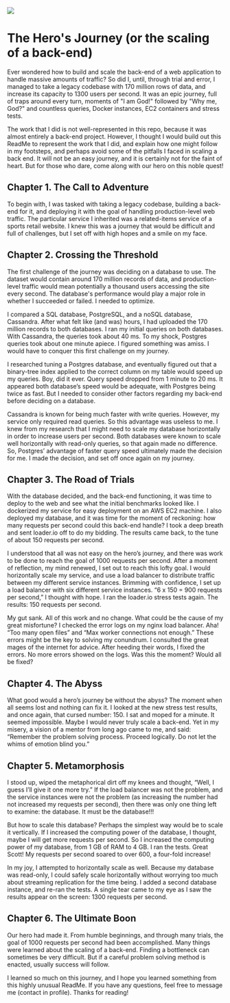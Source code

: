 <img src="https://github.com/footwork-web/related-items/blob/main/_THIS%20SHOULDN'T%20BE%20TOO%20BAD_%20cropped.png" />

# The Hero's Journey (or the scaling of a back-end)

Ever wondered how to build and scale the back-end of a web application to handle massive amounts of traffic? So did I, until, through trial and error, I managed to take a legacy codebase with 170 million rows of data, and increase its capacity to 1300 users per second. It was an epic journey, full of traps around every turn, moments of "I am God!" followed by "Why me, God?" and countless queries, Docker instances, EC2 containers and stress tests.

The work that I did is not well-represented in this repo, because it was almost entirely a back-end project. However, I thought I would build out this ReadMe to represent the work that I did, and explain how one might follow in my footsteps, and perhaps avoid some of the pitfalls I faced in scaling a back end. It will not be an easy journey, and it is certainly not for the faint of heart. But for those who dare, come along with our hero on this noble quest!

## Chapter 1. The Call to Adventure

To begin with, I was tasked with taking a legacy codebase, building a back-end for it, and deploying it with the goal of handling production-level web traffic. The particular service I inherited was a related-items service of a sports retail website. I knew this was a journey that would be difficult and full of challenges, but I set off with high hopes and a smile on my face.

## Chapter 2. Crossing the Threshold

The first challenge of the journey was deciding on a database to use. The dataset would contain around 170 million records of data, and production-level traffic would mean potentially a thousand users accessing the site every second. The database's performance would play a major role in whether I succeeded or failed. I needed to optimize.

I compared a SQL database, PostgreSQL, and a noSQL database, Cassandra. After what felt like (and was) hours, I had uploaded the 170 million records to both databases. I ran my initial queries on both databases. With Cassandra, the queries took about 40 ms. To my shock, Postgres queries took about one minute apiece. I figured something was amiss. I would have to conquer this first challenge on my journey.

I researched tuning a Postgres database, and eventually figured out that a binary-tree index applied to the correct column on my table would speed up my queries. Boy, did it ever. Query speed dropped from 1 minute to 20 ms. It appeared both database’s speed would be adequate, with Postgres being twice as fast. But I needed to consider other factors regarding my back-end before deciding on a database.

Cassandra is known for being much faster with write queries. However, my service only required read queries. So this advantage was useless to me. I knew from my research that I might need to scale my database horizontally in order to increase users per second. Both databases were known to scale well horizontally with read-only queries, so that again made no difference. So, Postgres’ advantage of faster query speed ultimately made the decision for me. I made the decision, and set off once again on my journey.

## Chapter 3. The Road of Trials

With the database decided, and the back-end functioning, it was time to deploy to the web and see what the initial benchmarks looked like. I dockerized my service for easy deployment on an AWS EC2 machine. I also deployed my database, and it was time for the moment of reckoning: how many requests per second could this back-end handle? I took a deep breath and sent loader.io off to do my bidding. The results came back, to the tune of about 150 requests per second.

I understood that all was not easy on the hero’s journey, and there was work to be done to reach the goal of 1000 requests per second. After a moment of reflection, my mind renewed, I set out to reach this lofty goal. I would horizontally scale my service, and use a load balancer to distribute traffic between my different service instances. Brimming with confidence, I set up a load balancer with six different service instances. “6 x 150 = 900 requests per second,” I thought with hope. I ran the loader.io stress tests again. The results: 150 requests per second.

My gut sank. All of this work and no change. What could be the cause of my great misfortune? I checked the error logs on my nginx load balancer. Aha! “Too many open files” and “Max worker connections not enough.” These errors might be the key to solving my conundrum. I consulted the great mages of the internet for advice. After heeding their words, I fixed the errors. No more errors showed on the logs. Was this the moment? Would all be fixed?

## Chapter 4. The Abyss

What good would a hero’s journey be without the abyss? The moment when all seems lost and nothing can fix it. I looked at the new stress test results, and once again, that cursed number: 150. I sat and moped for a minute. It seemed impossible. Maybe I would never truly scale a back-end. Yet in my misery, a vision of a mentor from long ago came to me, and said: “Remember the problem solving process. Proceed logically. Do not let the whims of emotion blind you.”

## Chapter 5. Metamorphosis

I stood up, wiped the metaphorical dirt off my knees and thought, “Well, I guess I’ll give it one more try.” If the load balancer was not the problem, and the service instances were not the problem (as increasing the number had not increased my requests per second), then there was only one thing left to examine: the database. It must be the database!!!

But how to scale this database? Perhaps the simplest way would be to scale it vertically. If I increased the computing power of the database, I thought, maybe I will get more requests per second. So I increased the computing power of my database, from 1 GB of RAM to 4 GB. I ran the tests. Great Scott! My requests per second soared to over 600, a four-fold increase!

In my joy, I attempted to horizontally scale as well. Because my database was read-only, I could safely scale horizontally without worrying too much about streaming replication for the time being. I added a second database instance, and re-ran the tests. A single tear came to my eye as I saw the results appear on the screen: 1300 requests per second.

## Chapter 6. The Ultimate Boon

Our hero had made it. From humble beginnings, and through many trials, the goal of 1000 requests per second had been accomplished. Many things were learned about the scaling of a back-end. Finding a bottleneck can sometimes be very difficult. But if a careful problem solving method is enacted, usually success will follow.

I learned so much on this journey, and I hope you learned something from this highly unusual ReadMe. If you have any questions, feel free to message me (contact in profile). Thanks for reading!
